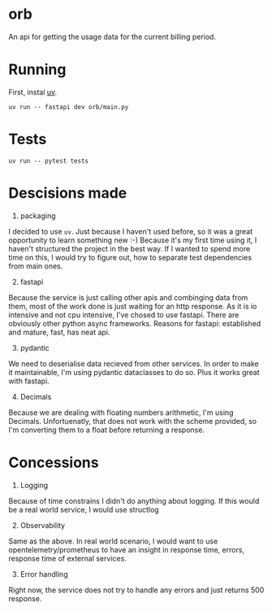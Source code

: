 orb
====

An api for getting the usage data for the current billing period.


Running
=======

First, instal [uv](https://github.com/astral-sh/uv).

`uv run -- fastapi dev orb/main.py`


Tests
=======

`uv run -- pytest tests`


Descisions made
===============

1. packaging

I decided to use `uv`. Just because I haven't used before, so it was a great opportunity to learn something new :-)
Because it's my first time using it, I haven't structured the project in the best way. If I wanted to spend more time on this, I would try to figure out, how to separate test dependencies from main ones.

2. fastapi

Because the service is just calling other apis and combinging data from them, most of the work done is just waiting for an http response. As it is io intensive and not cpu intensive, I've chosed to use fastapi. There are obviously other python async frameworks. Reasons for fastapi: established and mature, fast, has neat api.

3. pydantic

We need to deserialise data recieved from other services. In order to make it maintainable, I'm using pydantic dataclasses to do so. Plus it works great with fastapi.

4. Decimals

Because we are dealing with floating numbers arithmetic, I'm using Decimals. Unfortuenatly, that does not work with the scheme provided, so I'm converting them to a float before returning a response.


Concessions
===============

1. Logging

Because of time constrains I didn't do anything about logging. If this would be a real world service, I would use structlog 

2. Observability

Same as the above. In real world scenario, I would want to use opentelemetry/prometheus to have an insight in response time, errors, response time of external services.

3. Error handling

Right now, the service does not try to handle any errors and just returns 500 response.
